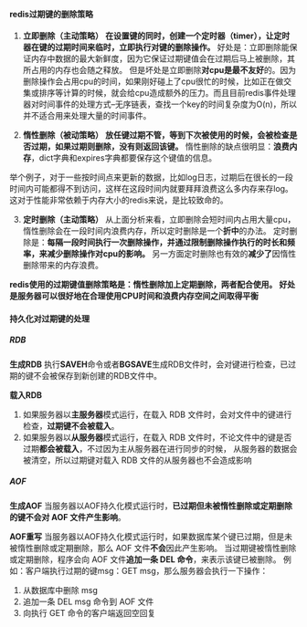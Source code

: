 
#### redis过期键的删除策略

1. **立即删除（主动策略）**
**在设置键的同时，创建一个定时器（timer），让定时器在键的过期时间来临时，立即执行对键的删除操作。**
好处是：立即删除能保证内存中数据的最大新鲜度，因为它保证过期键值会在过期后马上被删除，其所占用的内存也会随之释放。
但是坏处是立即删除**对cpu是最不友好**的。因为删除操作会占用cpu的时间，如果刚好碰上了cpu很忙的时候，比如正在做交集或排序等计算的时候，就会给cpu造成额外的压力。而且目前redis事件处理器对时间事件的处理方式–无序链表，查找一个key的时间复杂度为O(n)，所以并不适合用来处理大量的时间事件。

2. **惰性删除（被动策略）**
**放任键过期不管，等到下次被使用的时候，会被检查是否过期，如果过期则删除，没有则返回该键。**
惰性删除的缺点很明显：**浪费内存**，dict字典和expires字典都要保存这个键值的信息。

举个例子，对于一些按时间点来更新的数据，比如log日志，过期后在很长的一段时间内可能都得不到访问，这样在这段时间内就要拜拜浪费这么多内存来存log。这对于性能非常依赖于内存大小的redis来说，是比较致命的。

3. **定时删除（主动策略）**
从上面分析来看，立即删除会短时间内占用大量cpu，惰性删除会在一段时间内浪费内存，所以定时删除是一个**折中**的办法。
定时删除是：**每隔一段时间执行一次删除操作，并通过限制删除操作执行的时长和频率，来减少删除操作对cpu的影响。**
另一方面定时删除也有效的**减少了**因惰性删除带来的内存浪费。

**redis使用的过期键值删除策略是：惰性删除加上定期删除，两者配合使用。**
**好处是服务器可以很好地在合理使用CPU时间和浪费内存空间之间取得平衡**

#### 持久化对过期键的处理

##### RDB

**生成RDB**
执行**SAVEH**命令或者**BGSAVE**生成RDB文件时，会对键进行检查，已过期的键不会被保存到新创建的RDB文件中。

**载入RDB**
1. 如果服务器以**主服务器**模式运行，在载入 RDB 文件时，会对文件中的键进行检查，**过期键不会被载入**。
2. 如果服务器以**从服务器**模式运行，在载入 RDB 文件时，不论文件中的键是否过期**都会被载入**，不过因为主从服务器在进行同步的时候，
从服务器的数据会被清空，所以过期键对载入 RDB 文件的从服务器也不会造成影响

##### AOF

**生成AOF**
当服务器以AOF持久化模式运行时，**已过期但未被惰性删除或定期删除的键不会对 AOF 文件产生影响**。

**AOF重写**
当服务器以AOF持久化模式运行时，如果数据库某个键已过期，但是未被惰性删除或定期删除，那么 AOF 文件**不会**因此产生影响。
当过期键被惰性删除或定期删除，程序会向 AOF 文件**追加一条 DEL 命令**，来表示该键已被删除。
例如：客户端执行过期的键msg：GET msg，那么服务器会执行一下操作：
1. 从数据库中删除 msg
2. 追加一条 DEL msg 命令到 AOF 文件
3. 向执行 GET 命令的客户端返回空回复
















